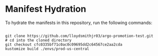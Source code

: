 
# Manifest Hydration

To hydrate the manifests in this repository, run the following commands:

```shell

git clone https://github.com/lloydsmithjr03/argo-promotion-test.git
# cd into the cloned directory
git checkout cfc0335bf71c0ac0c09695dd2c64567ce2aa2cda
kustomize build ./envs/prod-us-central
```